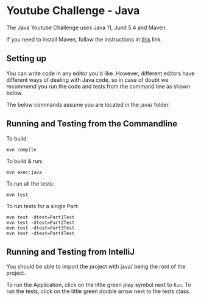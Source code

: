 # Youtube Challenge - Java
The Java Youtube Challenge uses Java 11, Junit 5.4 and Maven.

If you need to install Maven, follow the instructions in [this](https://www.baeldung.com/install-maven-on-windows-linux-mac) link.

## Setting up
You can write code in any editor you'd like. However, different editors have 
different ways of dealing with Java code, so in case of doubt we recommend 
you run the code and tests from the command line as shown  below.

The below commands assume you are located in the java/ folder.

## Running and Testing from the Commandline
To build:
```shell script
mvn compile
```

To build & run:
```shell script
mvn exec:java
```

To run all the tests:
```shell script
mvn test
```

To run tests for a single Part:
```shell script
mvn test -dtest=Part1Test
mvn test -dtest=Part2Test
mvn test -dtest=Part3Test
mvn test -dtest=Part4Test
```

## Running and Testing from IntelliJ
You should be able to import the project with java/ being the root of the project.

To run the Application, click on the little green play symbol next to `Run`.
To run the tests, click on the little green double arrow next to the tests class.
